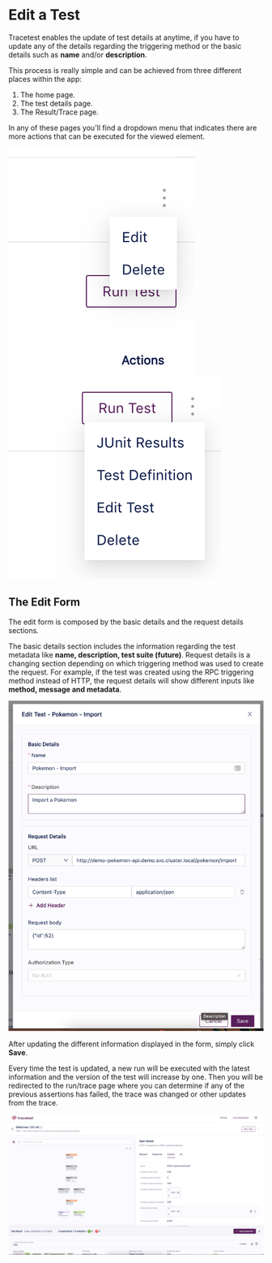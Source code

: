 # Edit a Test

Tracetest enables the update of test details at anytime, if you have to update any of the details regarding the triggering method or the basic details such as **name** and/or **description**.

This process is really simple and can be achieved from three different places within the app:
1. The home page.
2. The test details page.
3. The Result/Trace page.

In any of these pages you'll find a dropdown menu that indicates there are more actions that can be executed for the viewed element.

![Home Dropdown](img/edit-test-home-dropdown.png)
![Trace Dropdown](img/edit-test-trace-dropdown.png)

## The Edit Form

The edit form is composed by the basic details and the request details sections.

The basic details section includes the information regarding the test metadata like **name, description, test suite (future)**.
Request details is a changing section depending on which triggering method was used to create the request. For example, if the test was created using the RPC triggering method instead of HTTP, the request details will show different inputs like **method, message and metadata**.

![Edit Test Form](img/edit-test-form.png)

After updating the different information displayed in the form, simply click **Save**.

Every time the test is updated, a new run will be executed with the latest information and the version of the test will increase by one.
Then you will be redirected to the run/trace page where you can determine if any of the previous assertions has failed, the trace was changed or other updates from the trace.

![Edit Test Trace](img/edit-test-trace.png)